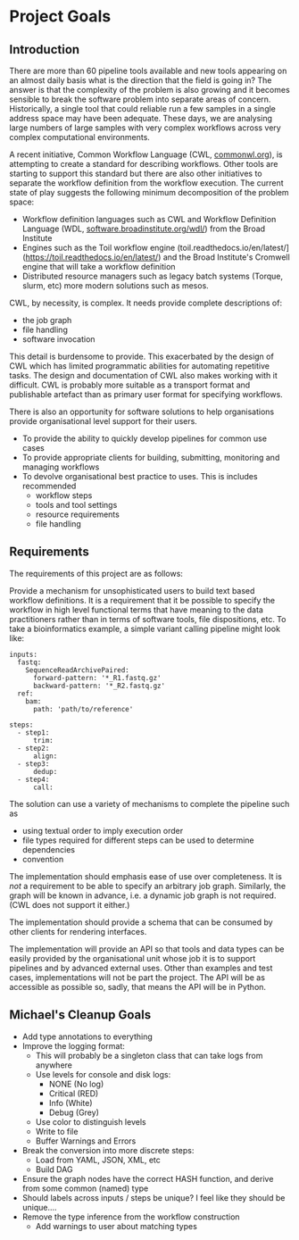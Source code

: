 # Project Goals

## Introduction
There are more than 60 pipeline tools available and new tools appearing on an almost daily basis what is the
direction that the field is going in? The answer is that the complexity of the problem is also growing and
it becomes sensible to break the software problem into separate areas of concern. Historically, a single 
tool that could reliable run a few samples in a single address space may have been adequate. These days, we are
analysing large numbers of large samples with very complex workflows across very complex computational environments.

A recent initiative, Common Workflow Language (CWL, [commonwl.org](https://www.commonwl.org/)), is attempting to
create a standard for describing workflows. Other tools are starting to support this standard but there are also other
initiatives to separate the workflow definition from the workflow execution. The current state of play suggests the
following minimum decomposition of the problem space:

* Workflow definition languages such as CWL and Workflow Definition Language (WDL, 
[software.broadinstitute.org/wdl/](https://software.broadinstitute.org/wdl/)) from the Broad Institute
* Engines such as the Toil workflow engine (toil.readthedocs.io/en/latest/](https://toil.readthedocs.io/en/latest/) and 
the Broad Institute's Cromwell engine that will take a workflow definition
* Distributed resource managers such as legacy batch systems (Torque, slurm, etc) more modern solutions such as
mesos.


CWL, by necessity, is complex. It needs provide complete descriptions of:

* the job graph
* file handling
* software invocation

This detail is burdensome to provide. This exacerbated by the design of CWL which has limited programmatic abilities
for automating repetitive tasks. The design and documentation of CWL also makes working with it difficult. CWL is
probably more suitable as a transport format and publishable artefact than as primary user format for specifying
workflows.

There is also an opportunity for software solutions to help organisations provide organisational level support for their
users.

* To provide the ability to quickly develop pipelines for common use cases
* To provide appropriate clients for building, submitting, monitoring and managing workflows
* To devolve organisational best practice to uses. This is includes recommended
    * workflow steps
    * tools and tool settings
    * resource requirements
    * file handling


## Requirements
The requirements of this project are as follows:

Provide a mechanism for unsophisticated users to build text based workflow definitions. It is a requirement that it be
possible to specify the workflow in high level functional terms that have meaning to the data practitioners rather than
in terms of software tools, file dispositions, etc. To take a bioinformatics example, a simple variant calling pipeline
might look like:
```text
inputs:
  fastq:
    SequenceReadArchivePaired:
      forward-pattern: '*_R1.fastq.gz'
      backward-pattern: '*_R2.fastq.gz'
  ref:
    bam:
      path: 'path/to/reference'

steps:
  - step1:
      trim:
  - step2:
      align:
  - step3:
      dedup:
  - step4:
      call:
```

The solution can use a variety of mechanisms to complete the pipeline such as
* using textual order to imply execution order
* file types required for different steps can be used to determine dependencies
* convention

The implementation should emphasis ease of use over completeness. It is _not_ a requirement to be able to specify an
arbitrary job graph. Similarly, the graph will be known in advance, i.e. a dynamic job graph is not required. (CWL does 
not support it either.)

The implementation should provide a schema that can be consumed by other clients for rendering interfaces.

The implementation will provide an API so that tools and data types can be easily provided by the organisational unit
whose job it is to support pipelines and by advanced external uses. Other than examples and test cases, implementations
will not be part the project. The API will be as accessible as possible so, sadly, that means the API will be in Python.


## Michael's Cleanup Goals
- Add type annotations to everything
- Improve the logging format:
    - This will probably be a singleton class that can take logs from anywhere
    - Use levels for console and disk logs:
        - NONE (No log)
        - Critical (RED)
        - Info (White)
        - Debug (Grey)
    - Use color to distinguish levels
    - Write to file
    - Buffer Warnings and Errors
- Break the conversion into more discrete steps:
    - Load from YAML, JSON, XML, etc
    - Build DAG
- Ensure the graph nodes have the correct HASH function, and derive from some common (named) type
- Should labels across inputs / steps be unique? I feel like they should be unique....
- Remove the type inference from the workflow construction
    - Add warnings to user about matching types


 